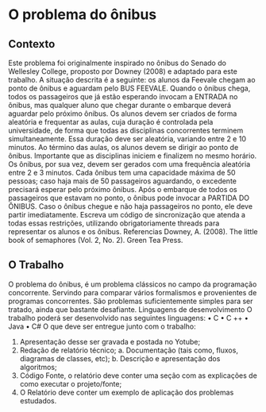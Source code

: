 # O problema do ônibus

## Contexto
Este problema foi originalmente inspirado no ônibus do Senado do Wellesley College,
proposto por Downey (2008) e adaptado para este trabalho. A situação descrita é a
seguinte: os alunos da Feevale chegam ao ponto de ônibus e aguardam pelo BUS
FEEVALE. Quando o ônibus chega, todos os passageiros que já estão esperando
invocam a ENTRADA no ônibus, mas qualquer aluno que chegar durante o embarque
deverá aguardar pelo próximo ônibus.
Os alunos devem ser criados de forma aleatória e frequentar as aulas, cuja duração é
controlada pela universidade, de forma que todas as disciplinas concorrentes terminem
simultaneamente. Essa duração deve ser aleatória, variando entre 2 e 10 minutos. Ao
término das aulas, os alunos devem se dirigir ao ponto de ônibus. Importante que as
disciplinas iniciem e finalizem no mesmo horário.
Os ônibus, por sua vez, devem ser gerados com uma frequência aleatória entre 2 e 3
minutos. Cada ônibus tem uma capacidade máxima de 50 pessoas; caso haja mais de
50 passageiros aguardando, o excedente precisará esperar pelo próximo ônibus. Após
o embarque de todos os passageiros que estavam no ponto, o ônibus pode invocar a
PARTIDA DO ÔNIBUS. Caso o ônibus chegue e não haja passageiros no ponto, ele
deve partir imediatamente.
Escreva um código de sincronização que atenda a todas essas restrições, utilizando
obrigatoriamente threads para representar os alunos e os ônibus.
Referencias
Downey, A. (2008). The little book of semaphores (Vol. 2, No. 2). Green Tea Press.

## O Trabalho
O problema do ônibus, é um problema clássicos no campo da programação concorrente.
Servindo para comparar vários formalismos e provenientes de programas concorrentes.
São problemas suficientemente simples para ser tratado, ainda que bastante desafiante.
Linguagens de desenvolvimento
O trabalho poderá ser desenvolvido nas seguintes linguagens:
• C
• C ++
• Java
• C#
O que deve ser entregue junto com o trabalho:
1. Apresentação desse ser gravada e postada no Yotube;
2. Redação de relatório técnico;
a. Documentação (tais como, fluxos, diagramas de classes, etc);
b. Descrição e apresentação dos algoritmos;
3. Código Fonte, o relatório deve conter uma seção com as explicações de como
executar o projeto/fonte;
4. O Relatório deve conter um exemplo de aplicação dos problemas estudados.
